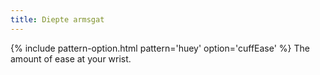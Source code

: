 ```yaml
---
title: Diepte armsgat
---
```


{% include pattern-option.html pattern='huey' option='cuffEase' %} The amount of ease at your wrist.